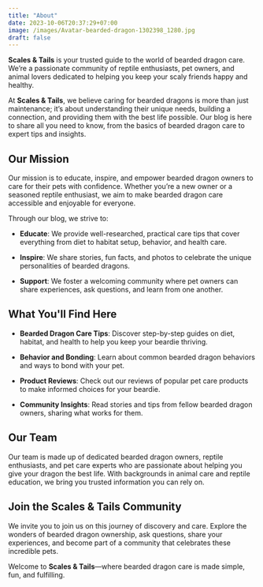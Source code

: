 ```yaml
---
title: "About"
date: 2023-10-06T20:37:29+07:00
image: /images/Avatar-bearded-dragon-1302398_1280.jpg
draft: false
---
```


**Scales & Tails** is your trusted guide to the world of bearded dragon care. We’re a passionate community of reptile enthusiasts, pet owners, and animal lovers dedicated to helping you keep your scaly friends happy and healthy.

At **Scales & Tails**, we believe caring for bearded dragons is more than just maintenance; it’s about understanding their unique needs, building a connection, and providing them with the best life possible. Our blog is here to share all you need to know, from the basics of bearded dragon care to expert tips and insights.

## Our Mission

Our mission is to educate, inspire, and empower bearded dragon owners to care for their pets with confidence. Whether you’re a new owner or a seasoned reptile enthusiast, we aim to make bearded dragon care accessible and enjoyable for everyone.

Through our blog, we strive to:

- **Educate**: We provide well-researched, practical care tips that cover everything from diet to habitat setup, behavior, and health care.

- **Inspire**: We share stories, fun facts, and photos to celebrate the unique personalities of bearded dragons.

- **Support**: We foster a welcoming community where pet owners can share experiences, ask questions, and learn from one another.

## What You'll Find Here

- **Bearded Dragon Care Tips**: Discover step-by-step guides on diet, habitat, and health to help you keep your beardie thriving.

- **Behavior and Bonding**: Learn about common bearded dragon behaviors and ways to bond with your pet.

- **Product Reviews**: Check out our reviews of popular pet care products to make informed choices for your beardie.

- **Community Insights**: Read stories and tips from fellow bearded dragon owners, sharing what works for them.

## Our Team

Our team is made up of dedicated bearded dragon owners, reptile enthusiasts, and pet care experts who are passionate about helping you give your dragon the best life. With backgrounds in animal care and reptile education, we bring you trusted information you can rely on.

## Join the Scales & Tails Community

We invite you to join us on this journey of discovery and care. Explore the wonders of bearded dragon ownership, ask questions, share your experiences, and become part of a community that celebrates these incredible pets.

Welcome to **Scales & Tails**—where bearded dragon care is made simple, fun, and fulfilling.
